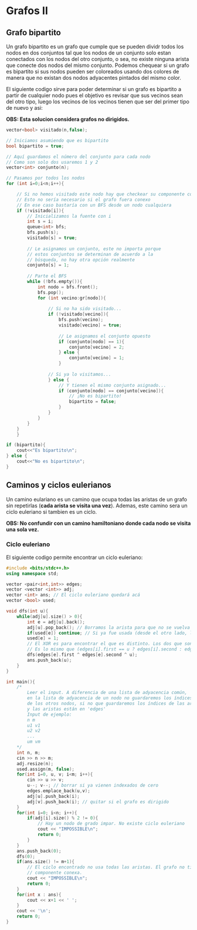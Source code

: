 # Grafos II

## Grafo bipartito

Un grafo bipartito es un grafo que cumple que se pueden dividr todos los nodos en dos conjuntos tal que los nodos de un conjunto solo estan conectados con los nodos del otro conjunto, o sea, no existe ninguna arista que conecte dos nodos del mismo conjunto. Podemos chequear si un grafo es bipartito si sus nodos pueden ser coloreados usando dos colores de manera que no existan dos nodos adyacentes pintados del mismo color.

El siguiente codigo sirve para poder determinar si un grafo es bipartito a partir de cualquier nodo pues el objetivo es revisar que sus vecinos sean del otro tipo, luego los vecinos de los vecinos tienen que ser del primer tipo de nuevo y asi:

**OBS: Esta solucion considera grafos no dirigidos.**

```cpp
vector<bool> visitado(n,false);

// Iniciamos asumiendo que es bipartito
bool bipartito = true;

// Aquí guardamos el número del conjunto para cada nodo
// Como son solo dos usaremos 1 y 2
vector<int> conjunto(n);

// Pasamos por todos los nodos
for (int i=0;i<n;i++){

    // Si no hemos visitado este nodo hay que checkear su componente conexa
    // Esto no sería necesario si el grafo fuera conexo
    // En ese caso bastaría con un BFS desde un nodo cualquiera
    if (!visitado[i]){
        // Inicializamos la fuente con i
        int s = i;
        queue<int> bfs;
        bfs.push(s);
        visitado[s] = true;
        
        // Le asignamos un conjunto, este no importa porque
        // estos conjuntos se determinan de acuerdo a la
        // búsqueda, no hay otra opción realmente
        conjunto[s] = 1;
        
        // Parte el BFS
        while (!bfs.empty()){
            int nodo = bfs.front();
            bfs.pop();
            for (int vecino:gr[nodo]){
            
                // Si no ha sido visitado...
                if (!visitado[vecino]){
                    bfs.push(vecino);
                    visitado[vecino] = true;
                    
                    // Le asignamos el conjunto opuesto
                    if (conjunto[nodo] == 1){
                        conjunto[vecino] = 2;
                    } else {
                        conjunto[vecino] = 1;
                    }
                    
                // Si ya lo visitamos...
                } else {
                    // Y tienen el mismo conjunto asignado...
                    if (conjunto[nodo] == conjunto[vecino]){
                        // ¡No es bipartito!
                        bipartito = false;
                    }
                }
            }
        }
    }
    }

if (bipartito){
    cout<<"Es bipartito\n";
} else {
    cout<<"No es bipartito\n";
}
```

## Caminos y ciclos eulerianos

Un camino eulariano es un camino que ocupa todas las aristas de un grafo sin repetirlas (**cada arista se visita una vez**). Ademas, este camino sera un ciclo euleriano si tambien es un ciclo.

**OBS: No confundir con un camino hamiltoniano donde cada nodo se visita una sola vez.**

### Ciclo euleriano

El siguiente codigo permite encontrar un ciclo euleriano:

```cpp
#include <bits/stdc++.h>
using namespace std;

vector <pair<int,int>> edges;
vector <vector <int>> adj;
vector <int> ans; // El ciclo euleriano quedará acá
vector <bool> used;

void dfs(int u){
    while(adj[u].size() > 0){
        int e = adj[u].back();
        adj[u].pop_back(); // Borramos la arista para que no se vuelva a usar
        if(used[e]) continue; // Si ya fue usada (desde el otro lado, la inversa) la ignoramos
        used[e] = 1;
        // El XOR es para encontrar el que es distinto. Los dos que son iguales se cancelan entre si.
        // Es lo mismo que (edges[i].first == u ? edges[i].second : edges[i].first)
        dfs(edges[e].first ^ edges[e].second ^ u);
        ans.push_back(u);
    }
}

int main(){
    /*
        Leer el input. A diferencia de una lista de adyacencia común,
        en la lista de adyacencia de un nodo no guardaremos los índices
        de los otros nodos, si no que guardaremos los índices de las aristas,
        y las aristas están en 'edges'
        Input de ejemplo:
        n m
        u1 v1
        u2 v2
        ...
        um vm
    */
    int n, m;
    cin >> n >> m;
    adj.resize(n);
    used.assign(m, false);
    for(int i=0, u, v; i<m; i++){
        cin >> u >> v;
        u--; v--; // borrar si ya vienen indexados de cero
        edges.emplace_back(u,v);
        adj[u].push_back(i);
        adj[v].push_back(i); // quitar si el grafo es dirigido
    }
    for(int i=0; i<n; i++){
        if(adj[i].size() % 2 != 0){
            // Hay un nodo de grado impar. No existe ciclo euleriano
            cout << "IMPOSSIBLE\n";
            return 0;
        }
    }
    ans.push_back(0);
    dfs(0);
    if(ans.size() != m+1){
        // El ciclo encontrado no usa todas las aristas. El grafo no tiene todas las aristas en la misma
        // componente conexa.
        cout << "IMPOSSIBLE\n";
        return 0;
    }
    for(int x : ans){
        cout << x+1 << ' ';
    }
    cout << '\n';
    return 0;
}
```